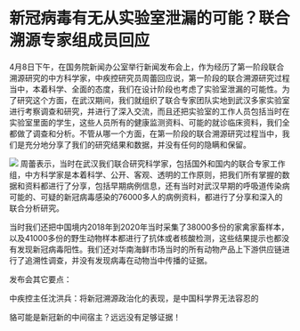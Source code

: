 # 新冠病毒有无从实验室泄漏的可能？联合溯源专家组成员回应

4月8日下午，在国务院新闻办公室举行新闻发布会上，作为经历了第一阶段联合溯源研究的中方科学家，中疾控研究员周蕾回应说，第一阶段的联合溯源研究过程当中，本着科学、全面的态度，我们在设计阶段也考虑了实验室泄漏的可能性。为了研究这个方面，在武汉期间，我们就组织了联合专家团队实地到武汉多家实验室进行考察调查和研究，并进行了深入交流，而且还把实验室的工作人员包括当时在实验室里面的学生，这些人员所有的健康监测资料、可能的就诊临床资料，我们全都做了调查和分析。不管从哪一个方面，在第一阶段的联合溯源研究过程当中，我们是充分地分享了我们的研究结果和数据，并没有任何的隐瞒和保留。

![](https://inews.gtimg.com/news_bt/OI9-qLupvXBKwOZiBxrAtHLruOG14zPrV6Ookig9b6LTwAA/1000)
周蕾表示，当时在武汉我们联合研究科学家，包括国外和国内的联合专家工作组，中方科学家是本着科学、公开、客观、透明的工作原则，把我们所有掌握的数据和资料都进行了分享，包括早期病例信息，还有当时对武汉早期的呼吸道传染病可能的、可疑的新冠病毒感染的76000多人的病例资料，都进行了分享和深入的联合分析研究。

当时我们还把中国境内2018年到2020年当时采集了38000多份的家禽家畜样本，以及41000多份的野生动物样本都进行了抗体或者核酸检测，这些结果提示也都没有发现新冠病毒阳性。我们还对华南海鲜市场当时的所有动物产品上下游供应链进行了追溯性调查，并没有发现病毒在动物当中传播的证据。

发布会其它要点：

中疾控主任沈洪兵：将新冠溯源政治化的表现，是中国科学界无法容忍的

貉可能是新冠新的中间宿主？远远没有足够证据！

